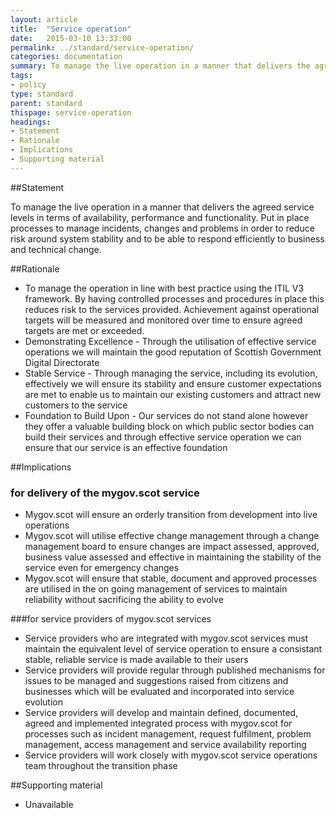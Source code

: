 ```yaml
---
layout: article
title:  "Service operation"
date:   2015-03-10 13:33:00
permalink: ../standard/service-operation/ 
categories: documentation
summary: To manage the live operation in a manner that delivers the agreed service levels in terms of availability, performance and functionality. Put in place processes to manage incidents, changes and problems in order to reduce risk around system stability and to be able to respond efficiently to business and technical change.
tags: 
- policy
type: standard
parent: standard
thispage: service-operation
headings:
- Statement
- Rationale
- Implications
- Supporting material
---
```


##Statement

To manage the live operation in a manner that delivers the agreed service levels in terms of availability, performance and functionality. Put in place processes to manage incidents, changes and problems in order to reduce risk around system stability and to be able to respond efficiently to business and technical change.

##Rationale

* To manage the operation in line with best practice using the ITIL V3 framework. By having controlled processes and procedures in place this reduces risk to the services provided. Achievement against operational targets will be measured and monitored over time to ensure agreed targets are met or exceeded.
* Demonstrating Excellence - Through the utilisation of effective service operations we will maintain the good reputation of Scottish Government Digital Directorate
* Stable Service - Through managing the service, including its evolution, effectively we will ensure its stability and ensure customer expectations are met to enable us to maintain our existing customers and attract new customers to the service
* Foundation to Build Upon - Our services do not stand alone however they offer a valuable building block on which public sector bodies can build their services and through effective service operation we can ensure that our service is an effective foundation

##Implications

### for delivery of the mygov.scot service

* Mygov.scot will ensure an orderly transition from development into live operations
* Mygov.scot will utilise effective change management through a change management board to ensure changes are impact assessed, approved, business value assessed and effective in maintaining the stability of the service even for emergency changes
* Mygov.scot will ensure that stable, document and approved processes are utilised in the on going management of services to maintain reliability without sacrificing the ability to evolve

###for service providers of mygov.scot services

* Service providers who are integrated with mygov.scot services must maintain the equivalent level of service operation to ensure a consistant stable, reliable service is made available to their users
* Service providers will provide regular through published mechanisms for issues to be managed and suggestions raised from citizens and businesses which will be evaluated and incorporated into service evolution
* Service providers will develop and maintain defined, documented, agreed and implemented integrated process with mygov.scot for processes such as incident management, request fulfilment, problem management, access management and service availability reporting
* Service providers will work closely with mygov.scot service operations team throughout the transition phase

##Supporting material

- Unavailable
